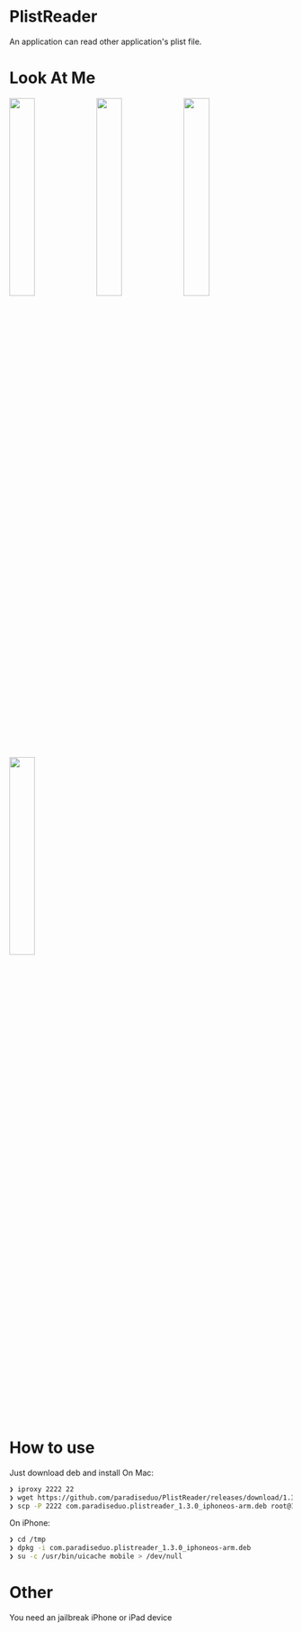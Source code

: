 # PlistReader
An application can read other application's plist file.

# Look At Me

<img src="https://github.com/paradiseduo/PlistReader/blob/main/Image/1.PNG?raw=true" width="30%">

<img src="https://github.com/paradiseduo/PlistReader/blob/main/Image/4.PNG?raw=true" width="30%">

<img src="https://github.com/paradiseduo/PlistReader/blob/main/Image/2.PNG?raw=true" width="30%">

<img src="https://github.com/paradiseduo/PlistReader/blob/main/Image/3.PNG?raw=true" width="30%">

# How to use
Just download deb and install
On Mac:
```bash
❯ iproxy 2222 22
❯ wget https://github.com/paradiseduo/PlistReader/releases/download/1.3.0/com.paradiseduo.plistreader_1.3.0_iphoneos-arm.deb
❯ scp -P 2222 com.paradiseduo.plistreader_1.3.0_iphoneos-arm.deb root@127.0.0.1:/tmp
```
On iPhone:
```bash
❯ cd /tmp
❯ dpkg -i com.paradiseduo.plistreader_1.3.0_iphoneos-arm.deb
❯ su -c /usr/bin/uicache mobile > /dev/null
```


# Other
You need an jailbreak iPhone or iPad device
